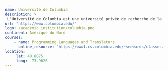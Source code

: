 ```yaml
---
name: Université de Columbia
description: >
 L'Université de Columbia est une université privée de recherche de la Ivy League de la ville de New York.
url: "https://www.columbia.edu/"
logo: /academic_institution/columbia.png
continent: Amérique du Nord
courses:
    - name: Programming Languages and Translators
      online_resource: "https://www1.cs.columbia.edu/~sedwards/classes/2014/w4115-fall/index.html"
location:
     lat: 40.8075
     long: -73.9626
---
```


